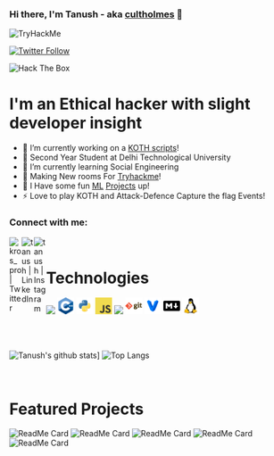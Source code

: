 
### Hi there, I'm  Tanush - aka [cultholmes][website] 👋

<img src="https://tryhackme-badges.s3.amazonaws.com/cultholmes.png" alt="TryHackMe">

[![Twitter Follow](https://img.shields.io/twitter/url?color=Blue&label=Twitter&logoColor=Blue&style=for-the-badge&url=https%3A%2F%2Ftwitter.com%2Fkros_pro?style=social&logo=appveyor)](https://twitter.com/kros_pro)

<img src="http://www.hackthebox.eu/badge/image/339205" alt="Hack The Box">

# I'm an Ethical hacker with slight developer insight 

- 🔭 I’m currently working on a [KOTH scripts][website1]!
- 🧣 Second Year Student at Delhi Technological University 
- 🌱 I’m currently learning Social Engineering
- 👯 Making New rooms For  [Tryhackme][website]! 
- 🥅 I Have some fun [ML][project2] [Projects][project1] up!
- ⚡ Love to play KOTH and Attack-Defence Capture the flag Events! 



### Connect with me:


[<img align="left" alt="kros_pro | Twitter" width="22px" src="https://cdn.jsdelivr.net/npm/simple-icons@v3/icons/twitter.svg" />](https://twitter.com/kros_pro)



[<img align="left" alt="tanush | LinkedIn" width="22px" src="https://cdn.jsdelivr.net/npm/simple-icons@v3/icons/linkedin.svg" />](https://www.linkedin.com/in/tanush-yadav-33a822158/)



[<img align="left" alt="tanush | Instagram" width="22px" src="https://cdn.jsdelivr.net/npm/simple-icons@v3/icons/instagram.svg" />](https://www.instagram.com/y_.tanush69/)

<br />  


<h1>Technologies</h1>

<img height="30" src="https://upload.wikimedia.org/wikipedia/commons/thumb/2/20/Bash_Logo_black_and_white_icon_only.svg/1200px-Bash_Logo_black_and_white_icon_only.svg.png"> <img height="30" src="https://raw.githubusercontent.com/github/explore/80688e429a7d4ef2fca1e82350fe8e3517d3494d/topics/cpp/cpp.png"> <img height="30" src="https://raw.githubusercontent.com/github/explore/80688e429a7d4ef2fca1e82350fe8e3517d3494d/topics/python/python.png"> <img height="30" src="https://raw.githubusercontent.com/github/explore/80688e429a7d4ef2fca1e82350fe8e3517d3494d/topics/javascript/javascript.png"> <img height="30" src="https://www.docker.com/sites/default/files/d8/styles/role_icon/public/2019-07/Moby-logo.png"> <img height="30" src="https://raw.githubusercontent.com/github/explore/80688e429a7d4ef2fca1e82350fe8e3517d3494d/topics/git/git.png"> <img height="30" src="https://raw.githubusercontent.com/github/explore/80688e429a7d4ef2fca1e82350fe8e3517d3494d/topics/vagrant/vagrant.png"> <img height="30" src="https://raw.githubusercontent.com/github/explore/80688e429a7d4ef2fca1e82350fe8e3517d3494d/topics/markdown/markdown.png"> <img height="30" src="https://raw.githubusercontent.com/github/explore/80688e429a7d4ef2fca1e82350fe8e3517d3494d/topics/linux/linux.png">

<br><br>


![Tanush's github stats](https://github-readme-stats.vercel.app/api?username=bliqlegend&show_icons=true&hide_border=true&count_private=true&theme=dark)]
![Top Langs](https://github-readme-stats.vercel.app/api/top-langs/?username=bliqlegend&show_icons=true&hide_border=true&count_private=true&theme=dark)

<br>

<h1>Featured Projects</h1>

![ReadMe Card](https://github-readme-stats.vercel.app/api/pin/?username=bliqlegend&repo=Fake-Follower-Detection&theme=dark)
![ReadMe Card](https://github-readme-stats.vercel.app/api/pin/?username=bliqlegend&repo=Stock-Prediction&theme=dark)
![ReadMe Card](https://github-readme-stats.vercel.app/api/pin/?username=bliqlegend&repo=Covid-19-prediction&theme=dark)
![ReadMe Card](https://github-readme-stats.vercel.app/api/pin/?username=bliqlegend&repo=Attack-Scripts&theme=dark)
![ReadMe Card](https://github-readme-stats.vercel.app/api/pin/?username=bliqlegend&repo=Osint_Scripts&theme=dark)


</div>

</details>

[website]: https://tryhackme.com/p/cultholmes
[website1]: https://github.com/Bliqlegend/Attack-Scripts.git
[project1]: [https://github.com/Bliqlegend/Stock-Prediction.git]
[project2]: [https://github.com/Bliqlegend/Covid-19-prediction.git]
